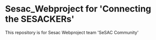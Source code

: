 # Sesac_Webproject for 'Connecting the SESACKERs'
This repository is for Sesac Webproject 
team 'SeSAC Community'
